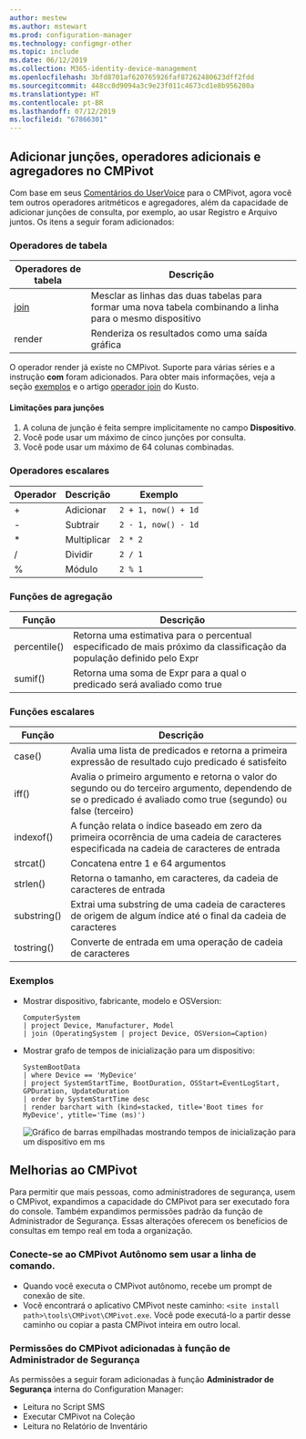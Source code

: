 ```yaml
---
author: mestew
ms.author: mstewart
ms.prod: configuration-manager
ms.technology: configmgr-other
ms.topic: include
ms.date: 06/12/2019
ms.collection: M365-identity-device-management
ms.openlocfilehash: 3bfd8701af620765926faf87262480623dff2fdd
ms.sourcegitcommit: 448cc0d9094a3c9e23f011c4673cd1e8b956280a
ms.translationtype: HT
ms.contentlocale: pt-BR
ms.lasthandoff: 07/12/2019
ms.locfileid: "67866301"
---
```

## <a name="bkmk_cmpivot"></a> Adicionar junções, operadores adicionais e agregadores no CMPivot
<!--4054074-->
 Com base em seus [Comentários do UserVoice](https://configurationmanager.uservoice.com/forums/300492-ideas/suggestions/35636239-cmpivot-additional-operators-and-joins) para o CMPivot, agora você tem outros operadores aritméticos e agregadores, além da capacidade de adicionar junções de consulta, por exemplo, ao usar Registro e Arquivo juntos. Os itens a seguir foram adicionados:

### <a name="table-operators"></a>Operadores de tabela

|Operadores de tabela| Descrição|
|-----|-----|
| [join](https://docs.microsoft.com/azure/kusto/query/joinoperator)| Mesclar as linhas das duas tabelas para formar uma nova tabela combinando a linha para o mesmo dispositivo|
|render|Renderiza os resultados como uma saída gráfica|

O operador render já existe no CMPivot. Suporte para várias séries e a instrução **com** foram adicionados. Para obter mais informações, veja a seção [exemplos](#bkmk_cmpivot-examples) e o artigo [operador join](https://docs.microsoft.com/azure/kusto/query/joinoperator) do Kusto. 

#### <a name="limitations-for-joins"></a>Limitações para junções

1. A coluna de junção é feita sempre implicitamente no campo **Dispositivo**.
1. Você pode usar um máximo de cinco junções por consulta.
1. Você pode usar um máximo de 64 colunas combinadas.

### <a name="scalar-operators"></a>Operadores escalares

|Operador| Descrição|Exemplo|
|-----|-----|-----|
| + | Adicionar| `2 + 1, now() + 1d`|
| - |  Subtrair| `2 - 1, now() - 1d`|
| * | Multiplicar| `2 * 2`|
| / | Dividir | `2 / 1`|
| % | Módulo | `2 % 1`

### <a name="aggregation-functions"></a>Funções de agregação

|Função| Descrição|
|-----|-----|
| percentile()| Retorna uma estimativa para o percentual especificado de mais próximo da classificação da população definido pelo Expr|
| sumif() | Retorna uma soma de Expr para a qual o predicado será avaliado como true|

### <a name="scalar-functions"></a>Funções escalares

|Função| Descrição|
|-----|-----|
| case()| Avalia uma lista de predicados e retorna a primeira expressão de resultado cujo predicado é satisfeito |
| iff() | Avalia o primeiro argumento e retorna o valor do segundo ou do terceiro argumento, dependendo de se o predicado é avaliado como true (segundo) ou false (terceiro)|
 | indexof() | A função relata o índice baseado em zero da primeira ocorrência de uma cadeia de caracteres especificada na cadeia de caracteres de entrada|
| strcat() | Concatena entre 1 e 64 argumentos |
| strlen()| Retorna o tamanho, em caracteres, da cadeia de caracteres de entrada|
| substring() | Extrai uma substring de uma cadeia de caracteres de origem de algum índice até o final da cadeia de caracteres |
| tostring() | Converte de entrada em uma operação de cadeia de caracteres |


### <a name="bkmk_cmpivot-examples"></a> Exemplos

- Mostrar dispositivo, fabricante, modelo e OSVersion:

   ```Kusto
   ComputerSystem
   | project Device, Manufacturer, Model
   | join (OperatingSystem | project Device, OSVersion=Caption)
   ```

- Mostrar grafo de tempos de inicialização para um dispositivo:

   ```Kusto
   SystemBootData
   | where Device == 'MyDevice'
   | project SystemStartTime, BootDuration, OSStart=EventLogStart, GPDuration, UpdateDuration
   | order by SystemStartTime desc
   | render barchart with (kind=stacked, title='Boot times for MyDevice', ytitle='Time (ms)')
   ```
 
   ![Gráfico de barras empilhadas mostrando tempos de inicialização para um dispositivo em ms](../../media/4054074-render-using-with-statement.png)


## <a name="improvements-to-cmpivot"></a>Melhorias ao CMPivot

Para permitir que mais pessoas, como administradores de segurança, usem o CMPivot, expandimos a capacidade do CMPivot para ser executado fora do console. Também expandimos permissões padrão da função de Administrador de Segurança. Essas alterações oferecem os benefícios de consultas em tempo real em toda a organização.

### <a name="connect-to-cmpivot-standalone-without-using-the-command-line"></a>Conecte-se ao CMPivot Autônomo sem usar a linha de comando.
<!--4619340-->

- Quando você executa o CMPivot autônomo, recebe um prompt de conexão de site. 
- Você encontrará o aplicativo CMPivot neste caminho: `<site install path>\tools\CMPivot\CMPivot.exe`. Você pode executá-lo a partir desse caminho ou copiar a pasta CMPivot inteira em outro local.
 
### <a name="added-cmpivot-permissions-to-the-security-administrator-role"></a>Permissões do CMPivot adicionadas à função de Administrador de Segurança
<!--4683130-->

As permissões a seguir foram adicionadas à função **Administrador de Segurança** interna do Configuration Manager:
 - Leitura no Script SMS
 - Executar CMPivot na Coleção
 - Leitura no Relatório de Inventário

